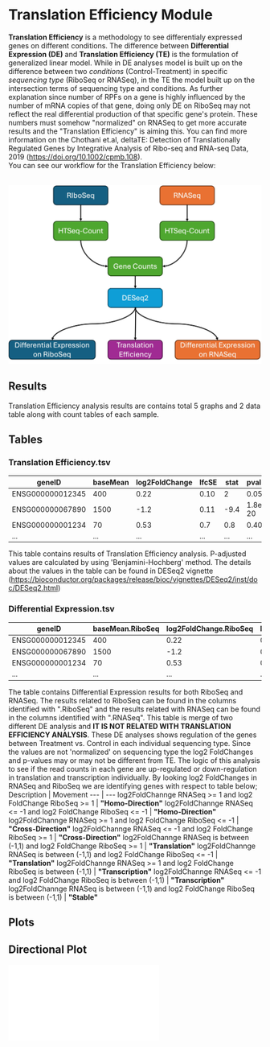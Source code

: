 # Translation Efficiency Module

**Translation Efficiency** is a methodology to see differentialy expressed genes on different conditions. The difference between **Differential Expression (DE)** and **Translation Efficiency (TE)** is the formulation of generalized linear model. While in DE analyses model is built up on the difference between two *conditions* (Control-Treatment) in specific *sequencing type* (RiboSeq or RNASeq), in the TE the model built up on the intersection terms of sequencing type and conditions. As further explanation since number of RPFs on a gene is highly influenced by the number of mRNA copies of that gene, doing only DE on RiboSeq may not reflect the real differential production of that specific gene's protein. These numbers must somehow "normalized" on RNASeq to get more accurate results and the "Translation Efficiency" is aiming this. You can find more information on the Chothani et.al, deltaTE: Detection of Translationally Regulated Genes by Integrative Analysis of Ribo-seq and RNA-seq Data, 2019 (https://doi.org/10.1002/cpmb.108). <br />
You can see our workflow for the Translation Efficiency below: <br />
<br />

![TE_Diagram](Visuals/TE_Diagram.jpg)

## Results

Translation Efficiency analysis results are contains total 5 graphs and 2 data table along with count tables of each sample.

## Tables

### Translation Efficiency.tsv

geneID | baseMean | log2FoldChange | lfcSE | stat | pvalue | padj
--- | --- | --- | --- | --- | --- | ---
ENSG000000012345 | 400 | 0.22 | 0.10 | 2 | 0.05 | 0.1
ENSG000000067890 | 1500 | -1.2 | 0.11 | -9.4 | 1.8e-20 | 3.01e-19
ENSG000000001234 | 70 | 0.53 | 0.7 | 0.8 | 0.401 | 1
... | ... | ... | ... | ... | ... | ... 

This table contains results of Translation Efficiency analysis. P-adjusted values are calculated by using 'Benjamini-Hochberg' method. The details about the values in the table can be found in DESeq2 vignette (https://bioconductor.org/packages/release/bioc/vignettes/DESeq2/inst/doc/DESeq2.html)

### Differential Expression.tsv

geneID | baseMean.RiboSeq | log2FoldChange.RiboSeq | lfcSE.RiboSeq | stat.RiboSeq | pvalue.RiboSeq | padj.RiboSeq | baseMean.RNASeq | log2FoldChange.RNASeq | lfcSE.RNASeq | stat.RNASeq | pvalue.RNASeq | padj.RNASeq | Movement
--- | --- | --- | --- | --- | --- | --- | --- | --- | --- | --- | --- | --- | --- 
ENSG000000012345 | 400 | 0.22 | 0.10 | 2 | 0.05 | 0.1 | 410 | -0.2 | 0.18 | -1.2 | 0.25 | 0.9 | Stable
ENSG000000067890 | 1500 | -1.2 | 0.11 | -9.4 | 1.8e-20 | 3.01e-19 | 8123 | 0.0005 | 0.2 | 0.07 | 0.9 | 0.99 | Translation
ENSG000000001234 | 70 | 0.53 | 0.7 | 0.8 | 0.401 | 1 | 77 | -1.2 | 0.8 | -1.5 | 0.16 | 1 | Transcription
... | ... | ... | ... | ... | ... | ... | ... | ... | ... | ... | ... | ... | ... 

The table contains Differential Expression results for both RiboSeq and RNASeq. The results related to RiboSeq can be found in the columns identified with ".RiboSeq" and the results related with RNASeq can be found in the columns identified with ".RNASeq". This table is merge of two different DE analysis and **IT IS NOT RELATED WITH TRANSLATION EFFICIENCY ANALYSIS**. These DE analyses shows regulation of the genes between Treatment vs. Control in each individual sequencing type. Since the values are not 'normalized' on sequencing type the log2 FoldChanges and p-values may or may not be different from TE. The logic of this analysis to see if the read counts in each gene are up-regulated or down-regulation in translation and transcription individually. By looking log2 FoldChanges in RNASeq and RiboSeq we are identifying genes with respect to table below;<br />
Description | Movement
--- | ---
log2FoldChannge RNASeq >= 1 and log2 FoldChange RiboSeq >= 1 | **"Homo-Direction"**
log2FoldChannge RNASeq <= -1 and log2 FoldChange RiboSeq <= -1 | **"Homo-Direction"**
log2FoldChannge RNASeq >= 1 and log2 FoldChange RiboSeq <= -1 | **"Cross-Direction"**
log2FoldChannge RNASeq <= -1 and log2 FoldChange RiboSeq >= 1 | **"Cross-Direction"**
log2FoldChannge RNASeq is between (-1,1) and log2 FoldChange RiboSeq >= 1 | **"Translation"**
log2FoldChannge RNASeq is between (-1,1) and log2 FoldChange RiboSeq <= -1 | **"Translation"**
log2FoldChannge RNASeq >= 1 and log2 FoldChange RiboSeq is between (-1,1) | **"Transcription"**
log2FoldChannge RNASeq <= -1 and log2 FoldChange RiboSeq is between (-1,1) | **"Transcription"**
log2FoldChannge RNASeq is between (-1,1) and log2 FoldChange RiboSeq is between (-1,1) | **"Stable"**

## Plots

## Directional Plot

![directional](/Visuals/DirectionalPlot.pdf)
